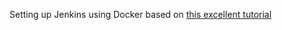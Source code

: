Setting up Jenkins using Docker based on [this excellent tutorial](https://github.com/maxfields2000/dockerjenkins_tutorial)


